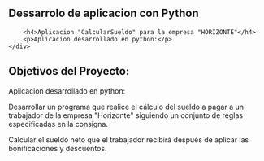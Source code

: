 <div class="text-center justify-center align-center">
    <div>
        <h2 class="font-bold">Dessarrolo de aplicacion con Python</h5>
     
        <h4>Aplicacion "CalcularSueldo" para la empresa "HORIZONTE"</h4>
        <p>Aplicacion desarrollado en python:</p>
    </div>   
</div>

<div class="text-center justify-center align-center">
    <div>
        <h2 class="font-bold font-green">Objetivos del Proyecto:</h5>
        <p>Aplicacion desarrollado en python:</p>
        <p class="text-[14px] font-medium">Desarrollar un programa que realice el cálculo del sueldo a pagar a un
      trabajador de la empresa "Horizonte" siguiendo un conjunto de reglas especificadas en
      la consigna.</p>
        <p class="text-[14px] font-medium">Calcular el sueldo neto que el trabajador recibirá después de aplicar las
      bonificaciones y descuentos.</p>
    </div>   
</div>
      

